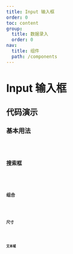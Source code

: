 ```yaml
---
title: Input 输入框
order: 0
toc: content
group:
  title: 数据录入
  order: 0
nav:
  title: 组件
  path: /components
---
```


# Input 输入框

## 代码演示

### 基本用法

<code src="./demos/basic.tsx" />

### 搜索框

<code src="./demos/search.tsx" />

### 组合

<code src="./demos/group.tsx" />

### 尺寸

<code src="./demos/size.tsx" />

### 文本域

<code src="./demos/textarea.tsx" />
